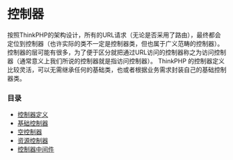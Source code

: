 # 控制器

按照ThinkPHP的架构设计，所有的URL请求（无论是否采用了路由），最终都会定位到控制器（也许实际的类不一定是控制器类，但也属于广义范畴的控制器）。控制器的层可能有很多，为了便于区分就把通过URL访问的控制器称之为访问控制器（通常意义上我们所说的控制器就是指访问控制器）。
ThinkPHP 的控制器定义比较灵活，可以无需继承任何的基础类，也或者根据业务需求封装自己的基础控制器类。
### 目录
  * [控制器定义](控制器定义.md)
  * [基础控制器](基础控制器.md)
  * [空控制器](空控制器.md)
  * [资源控制器](资源控制器.md)
  * [控制器中间件](控制器中间件.md)


